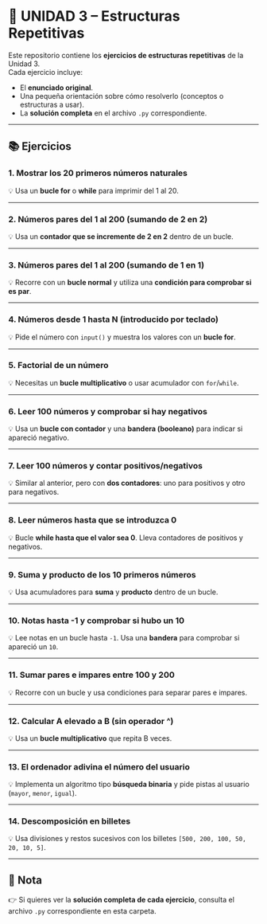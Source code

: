 # 📝 UNIDAD 3 – Estructuras Repetitivas

Este repositorio contiene los **ejercicios de estructuras repetitivas** de la Unidad 3.  
Cada ejercicio incluye:

- El **enunciado original**.
- Una pequeña orientación sobre cómo resolverlo (conceptos o estructuras a usar).
- La **solución completa** en el archivo `.py` correspondiente.

---

## 📚 Ejercicios

### 1. Mostrar los 20 primeros números naturales

💡 Usa un **bucle for** o **while** para imprimir del 1 al 20.

---

### 2. Números pares del 1 al 200 (sumando de 2 en 2)

💡 Usa un **contador que se incremente de 2 en 2** dentro de un bucle.

---

### 3. Números pares del 1 al 200 (sumando de 1 en 1)

💡 Recorre con un **bucle normal** y utiliza una **condición para comprobar si es par**.

---

### 4. Números desde 1 hasta N (introducido por teclado)

💡 Pide el número con `input()` y muestra los valores con un **bucle for**.

---

### 5. Factorial de un número

💡 Necesitas un **bucle multiplicativo** o usar acumulador con `for`/`while`.

---

### 6. Leer 100 números y comprobar si hay negativos

💡 Usa un **bucle con contador** y una **bandera (booleano)** para indicar si apareció negativo.

---

### 7. Leer 100 números y contar positivos/negativos

💡 Similar al anterior, pero con **dos contadores**: uno para positivos y otro para negativos.

---

### 8. Leer números hasta que se introduzca 0

💡 Bucle **while hasta que el valor sea 0**. Lleva contadores de positivos y negativos.

---

### 9. Suma y producto de los 10 primeros números

💡 Usa acumuladores para **suma** y **producto** dentro de un bucle.

---

### 10. Notas hasta -1 y comprobar si hubo un 10

💡 Lee notas en un bucle hasta `-1`. Usa una **bandera** para comprobar si apareció un `10`.

---

### 11. Sumar pares e impares entre 100 y 200

💡 Recorre con un bucle y usa condiciones para separar pares e impares.

---

### 12. Calcular A elevado a B (sin operador ^)

💡 Usa un **bucle multiplicativo** que repita B veces.

---

### 13. El ordenador adivina el número del usuario

💡 Implementa un algoritmo tipo **búsqueda binaria** y pide pistas al usuario (`mayor`, `menor`, `igual`).

---

### 14. Descomposición en billetes

💡 Usa divisiones y restos sucesivos con los billetes `[500, 200, 100, 50, 20, 10, 5]`.

---

## 📂 Nota

👉 Si quieres ver la **solución completa de cada ejercicio**, consulta el archivo `.py` correspondiente en esta carpeta.

